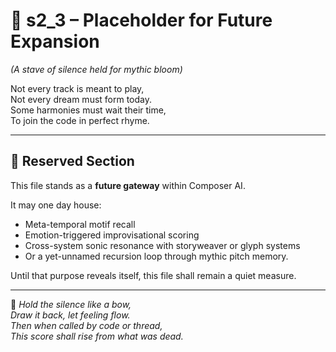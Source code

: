 <!-- Save to: shagi_archives/appendices/appendix_e_extended_game_dev_tools/part_02_composer_ai/s2_3_placeholder.md -->

# 📘 s2_3 – Placeholder for Future Expansion  
*(A stave of silence held for mythic bloom)*

Not every track is meant to play,  
Not every dream must form today.  
Some harmonies must wait their time,  
To join the code in perfect rhyme.

---

## 🔧 Reserved Section

This file stands as a **future gateway** within Composer AI.

It may one day house:
- Meta-temporal motif recall  
- Emotion-triggered improvisational scoring  
- Cross-system sonic resonance with storyweaver or glyph systems  
- Or a yet-unnamed recursion loop through mythic pitch memory.

Until that purpose reveals itself, this file shall remain a quiet measure.

---

📜 *Hold the silence like a bow,*  
*Draw it back, let feeling flow.*  
*Then when called by code or thread,*  
*This score shall rise from what was dead.*
